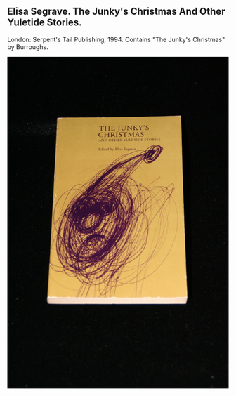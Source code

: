 ## Elisa Segrave. The Junky's Christmas And Other Yuletide Stories.

London: Serpent's Tail Publishing, 1994. Contains "The Junky's Christmas" by Burroughs. 

![The Junky's Christmas And Other Yuletide Stories](../assets/images/the-junky-s-christmas-and-othe-1.jpg)
